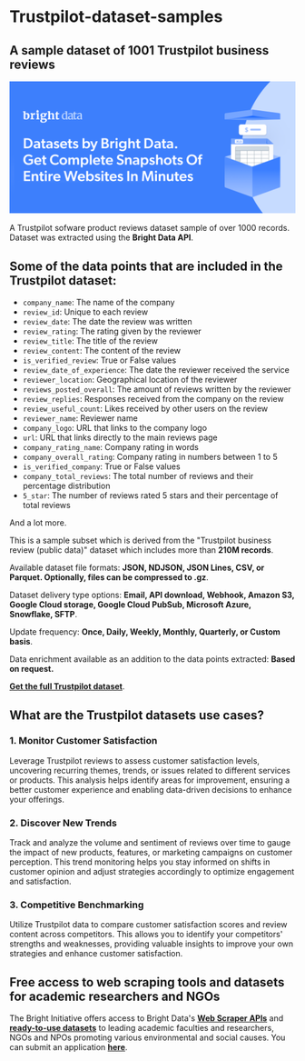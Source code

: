 # Trustpilot-dataset-samples

<h2>A sample dataset of 1001 Trustpilot business reviews</h2>

![Trustpilot dataset header](https://github.com/luminati-io/Trustpilot-dataset-sample/blob/main/Trustpilot-datasets%20(2).png)

A Trustpilot sofware product reviews dataset sample of over 1000 records. Dataset was extracted using the <b>Bright Data API</b>.

<h2>Some of the data points that are included in the Trustpilot dataset:</h2>

* ```company_name```: The name of the company
* ```review_id```: Unique to each review
* ```review_date```: The date the review was written
* ```review_rating```: The rating given by the reviewer
* ```review_title```: The title of the review
* ```review_content```: The content of the review
* ```is_verified_review```: True or False values
* ```review_date_of_experience```: The date the reviewer received the service
* ```reviewer_location```: Geographical location of the reviewer
* ```reviews_posted_overall```: The amount of reviews written by the reviewer
* ```review_replies```: Responses received from the company on the review
* ```review_useful_count```: Likes received by other users on the review
* ```reviewer_name```: Reviewer name
* ```company_logo```: URL that links to the company logo
* ```url```: URL that links directly to the main reviews page
* ```company_rating_name```: Company rating in words
* ```company_overall_rating```: Company rating in numbers between 1 to 5
* ```is_verified_company```: True or False values
* ```company_total_reviews```: The total number of reviews and their percentage distribution
* ```5_star```: The number of reviews rated 5 stars and their percentage of total reviews

And a lot more.

This is a sample subset which is derived from the "Trustpilot business review (public data)"
dataset which includes more than <b>210M records</b>.

Available dataset file formats: <b>JSON, NDJSON, JSON Lines, CSV, or Parquet. Optionally, files can be compressed to .gz</b>.

Dataset delivery type options: <b>Email, API download, Webhook, Amazon S3, Google Cloud storage, Google Cloud PubSub, Microsoft Azure, Snowflake, SFTP</b>.

Update frequency: <b>Once, Daily, Weekly, Monthly, Quarterly, or Custom basis</b>.

Data enrichment available as an addition to the data points extracted: <b>Based on request.</b>

<b>[Get the full Trustpilot dataset](https://brightdata.com/products/datasets/trustpilot)</b>.

<h2>What are the Trustpilot datasets use cases?</h2>

<h3>1. Monitor Customer Satisfaction</h3>
Leverage Trustpilot reviews to assess customer satisfaction levels, uncovering recurring themes, trends, or issues related to different services or products. This analysis helps identify areas for improvement, ensuring a better customer experience and enabling data-driven decisions to enhance your offerings.

<h3>2. Discover New Trends</h3>
Track and analyze the volume and sentiment of reviews over time to gauge the impact of new products, features, or marketing campaigns on customer perception. This trend monitoring helps you stay informed on shifts in customer opinion and adjust strategies accordingly to optimize engagement and satisfaction.

<h3>3. Competitive Benchmarking</h3>
Utilize Trustpilot data to compare customer satisfaction scores and review content across competitors. This allows you to identify your competitors' strengths and weaknesses, providing valuable insights to improve your own strategies and enhance customer satisfaction.

<h2>Free access to web scraping tools and datasets for academic researchers and NGOs</h2>

The Bright Initiative offers access to Bright Data's <b>[Web Scraper APIs](https://brightdata.com/products/web-scraper)</b> and <b>[ready-to-use datasets](https://brightdata.com/products/datasets)</b> to leading academic faculties and researchers, NGOs and NPOs promoting various environmental and social causes. You can submit an application <b>[here](https://brightinitiative.com)</b>.
